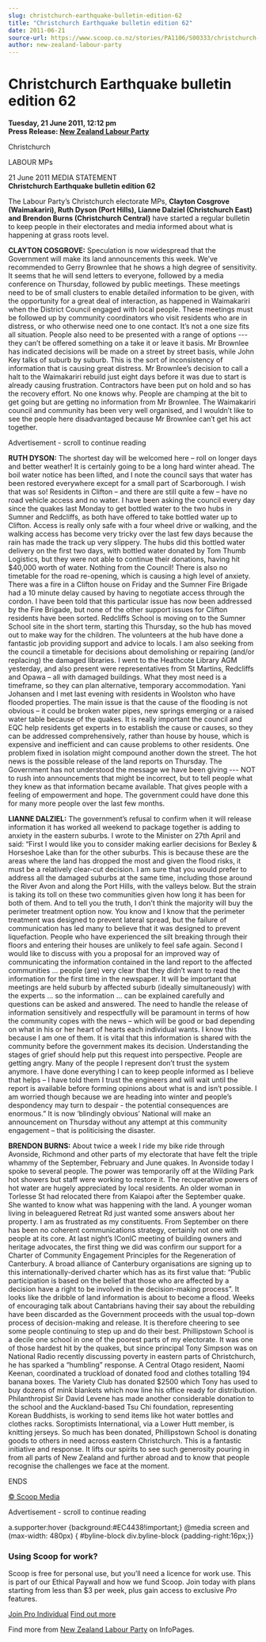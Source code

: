 ```yaml
---
slug: christchurch-earthquake-bulletin-edition-62
title: "Christchurch Earthquake bulletin edition 62"
date: 2011-06-21
source-url: https://www.scoop.co.nz/stories/PA1106/S00333/christchurch-earthquake-bulletin-edition-62.htm
author: new-zealand-labour-party
---
```

Christchurch Earthquake bulletin edition 62
===========================================

**Tuesday, 21 June 2011, 12:12 pm**  
**Press Release: [New Zealand Labour Party](https://info.scoop.co.nz/New_Zealand_Labour_Party)**

Christchurch

LABOUR MPs

  
21 June 2011 MEDIA STATEMENT  
**Christchurch Earthquake bulletin edition 62**

The Labour Party’s Christchurch electorate MPs, **Clayton Cosgrove (Waimakariri), Ruth Dyson (Port Hills), Lianne Dalziel (Christchurch East) and Brendon Burns (Christchurch Central)** have started a regular bulletin to keep people in their electorates and media informed about what is happening at grass roots level.

**CLAYTON COSGROVE:** Speculation is now widespread that the Government will make its land announcements this week. We’ve recommended to Gerry Brownlee that he shows a high degree of sensitivity. It seems that he will send letters to everyone, followed by a media conference on Thursday, followed by public meetings. These meetings need to be of small clusters to enable detailed information to be given, with the opportunity for a great deal of interaction, as happened in Waimakariri when the District Council engaged with local people. These meetings must be followed up by community coordinators who visit residents who are in distress, or who otherwise need one to one contact. It’s not a one size fits all situation. People also need to be presented with a range of options --- they can’t be offered something on a take it or leave it basis. Mr Brownlee has indicated decisions will be made on a street by street basis, while John Key talks of suburb by suburb. This is the sort of inconsistency of information that is causing great distress. Mr Brownlee’s decision to call a halt to the Waimakariri rebuild just eight days before it was due to start is already causing frustration. Contractors have been put on hold and so has the recovery effort. No one knows why. People are champing at the bit to get going but are getting no information from Mr Brownlee. The Waimakariri council and community has been very well organised, and I wouldn’t like to see the people here disadvantaged because Mr Brownlee can’t get his act together.

Advertisement - scroll to continue reading





**RUTH DYSON:** The shortest day will be welcomed here – roll on longer days and better weather! It is certainly going to be a long hard winter ahead. The boil water notice has been lifted, and I note the council says that water has been restored everywhere except for a small part of Scarborough. I wish that was so! Residents in Clifton – and there are still quite a few – have no road vehicle access and no water. I have been asking the council every day since the quakes last Monday to get bottled water to the two hubs in Sumner and Redcliffs, as both have offered to take bottled water up to Clifton. Access is really only safe with a four wheel drive or walking, and the walking access has become very tricky over the last few days because the rain has made the track up very slippery. The hubs did this bottled water delivery on the first two days, with bottled water donated by Tom Thumb Logistics, but they were not able to continue their donations, having hit $40,000 worth of water. Nothing from the Council! There is also no timetable for the road re-opening, which is causing a high level of anxiety. There was a fire in a Clifton house on Friday and the Sumner Fire Brigade had a 10 minute delay caused by having to negotiate access through the cordon. I have been told that this particular issue has now been addressed by the Fire Brigade, but none of the other support issues for Clifton residents have been sorted. Redcliffs School is moving on to the Sumner School site in the short term, starting this Thursday, so the hub has moved out to make way for the children. The volunteers at the hub have done a fantastic job providing support and advice to locals. I am also seeking from the council a timetable for decisions about demolishing or repairing (and/or replacing) the damaged libraries. I went to the Heathcote Library AGM yesterday, and also present were representatives from St Martins, Redcliffs and Opawa – all with damaged buildings. What they most need is a timeframe, so they can plan alternative, temporary accommodation. Yani Johansen and I met last evening with residents in Woolston who have flooded properties. The main issue is that the cause of the flooding is not obvious – it could be broken water pipes, new springs emerging or a raised water table because of the quakes. It is really important the council and EQC help residents get experts in to establish the cause or causes, so they can be addressed comprehensively, rather than house by house, which is expensive and inefficient and can cause problems to other residents. One problem fixed in isolation might compound another down the street. The hot news is the possible release of the land reports on Thursday. The Government has not understood the message we have been giving --- NOT to rush into announcements that might be incorrect, but to tell people what they knew as that information became available. That gives people with a feeling of empowerment and hope. The government could have done this for many more people over the last few months.

**LIANNE DALZIEL:** The government’s refusal to confirm when it will release information it has worked all weekend to package together is adding to anxiety in the eastern suburbs. I wrote to the Minister on 27th April and said: “First I would like you to consider making earlier decisions for Bexley & Horseshoe Lake than for the other suburbs. This is because these are the areas where the land has dropped the most and given the flood risks, it must be a relatively clear-cut decision. I am sure that you would prefer to address all the damaged suburbs at the same time, including those around the River Avon and along the Port Hills, with the valleys below. But the strain is taking its toll on these two communities given how long it has been for both of them. And to tell you the truth, I don’t think the majority will buy the perimeter treatment option now. You know and I know that the perimeter treatment was designed to prevent lateral spread, but the failure of communication has led many to believe that it was designed to prevent liquefaction. People who have experienced the silt breaking through their floors and entering their houses are unlikely to feel safe again. Second I would like to discuss with you a proposal for an improved way of communicating the information contained in the land report to the affected communities … people (are) very clear that they didn’t want to read the information for the first time in the newspaper. It will be important that meetings are held suburb by affected suburb (ideally simultaneously) with the experts … so the information … can be explained carefully and questions can be asked and answered. The need to handle the release of information sensitively and respectfully will be paramount in terms of how the community copes with the news – which will be good or bad depending on what in his or her heart of hearts each individual wants. I know this because I am one of them. It is vital that this information is shared with the community before the government makes its decision. Understanding the stages of grief should help put this request into perspective. People are getting angry. Many of the people I represent don’t trust the system anymore. I have done everything I can to keep people informed as I believe that helps – I have told them I trust the engineers and will wait until the report is available before forming opinions about what is and isn’t possible. I am worried though because we are heading into winter and people’s despondency may turn to despair - the potential consequences are enormous.” It is now ‘blindingly obvious’ National will make an announcement on Thursday without any attempt at this community engagement – that is politicising the disaster.

**BRENDON BURNS:** About twice a week I ride my bike ride through Avonside, Richmond and other parts of my electorate that have felt the triple whammy of the September, February and June quakes. In Avonside today I spoke to several people. The power was temporarily off at the Wilding Park hot showers but staff were working to restore it. The recuperative powers of hot water are hugely appreciated by local residents. An older woman in Torlesse St had relocated there from Kaiapoi after the September quake. She wanted to know what was happening with the land. A younger woman living in beleaguered Retreat Rd just wanted some answers about her property. I am as frustrated as my constituents. From September on there has been no coherent communications strategy, certainly not one with people at its core. At last night’s IConIC meeting of building owners and heritage advocates, the first thing we did was confirm our support for a Charter of Community Engagement Principles for the Regeneration of Canterbury. A broad alliance of Canterbury organisations are signing up to this internationally-derived charter which has as its first value that: “Public participation is based on the belief that those who are affected by a decision have a right to be involved in the decision-making process”. It looks like the dribble of land information is about to become a flood. Weeks of encouraging talk about Cantabrians having their say about the rebuilding have been discarded as the Government proceeds with the usual top-down process of decision-making and release. It is therefore cheering to see some people continuing to step up and do their best. Phillipstown School is a decile one school in one of the poorest parts of my electorate. It was one of those hardest hit by the quakes, but since principal Tony Simpson was on National Radio recently discussing poverty in eastern parts of Christchurch, he has sparked a “humbling” response. A Central Otago resident, Naomi Keenan, coordinated a truckload of donated food and clothes totalling 194 banana boxes. The Variety Club has donated $2500 which Tony has used to buy dozens of mink blankets which now line his office ready for distribution. Philanthropist Sir David Levene has made another considerable donation to the school and the Auckland-based Tsu Chi foundation, representing Korean Buddhists, is working to send items like hot water bottles and clothes racks. Soroptimists International, via a Lower Hutt member, is knitting jerseys. So much has been donated, Phillipstown School is donating goods to others in need across eastern Christchurch. This is a fantastic initiative and response. It lifts our spirits to see such generosity pouring in from all parts of New Zealand and further abroad and to know that people recognise the challenges we face at the moment.

ENDS

[© Scoop Media](http://www.scoop.co.nz/about/terms.html)  

Advertisement - scroll to continue reading



a.supporter:hover {background:#EC4438!important;} @media screen and (max-width: 480px) { #byline-block div.byline-block {padding-right:16px;}}

### Using Scoop for work?

Scoop is free for personal use, but you’ll need a licence for work use. This is part of our Ethical Paywall and how we fund Scoop. Join today with plans starting from less than $3 per week, plus gain access to exclusive _Pro_ features.  
  
[Join Pro Individual](https://pro.scoop.co.nz/Individual/?from=ProIn24) [Find out more](https://pro.scoop.co.nz/using-scoop-for-work/?from=ProIn24)

Find more from [New Zealand Labour Party](https://info.scoop.co.nz/New_Zealand_Labour_Party) on InfoPages.